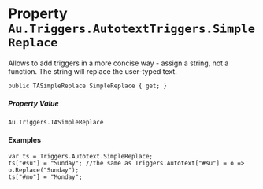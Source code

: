 # Property `Au.Triggers.AutotextTriggers.SimpleReplace`

Allows to add triggers in a more concise way - assign a string, not a function. The string will replace the user-typed text.

```
public TASimpleReplace SimpleReplace { get; }
```

##### Property Value

`Au.Triggers.TASimpleReplace`

#### Examples

```
var ts = Triggers.Autotext.SimpleReplace;
ts["#su"] = "Sunday"; //the same as Triggers.Autotext["#su"] = o => o.Replace("Sunday");
ts["#mo"] = "Monday";
```